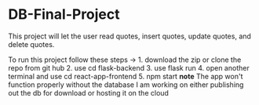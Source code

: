 # DB-Final-Project
This project will let the user read quotes, insert quotes, update quotes, and delete quotes.

To run this project follow these steps ->
    1. download the zip or clone the repo from git hub
    2. use cd flask-backend
    3. use flask run
    4. open another terminal and use cd react-app-frontend
    5. npm start
**note**
The app won't function properly without the database
    I am working on either publishing out the db for download or hosting it on the cloud